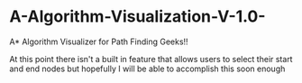 # A-Algorithm-Visualization-V-1.0-
A* Algorithm Visualizer for Path Finding Geeks!!

At this point there isn't a built in feature that allows users to select their start and end nodes but hopefully I will be able to accomplish this soon enough
